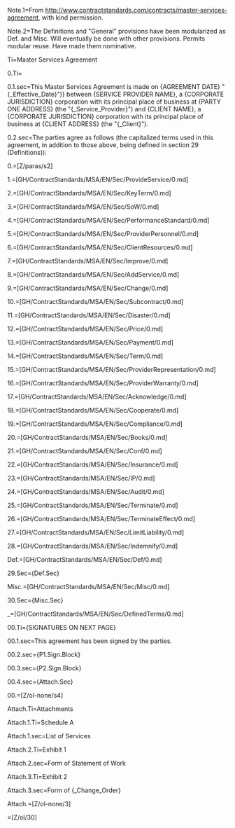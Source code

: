Note.1=From http://www.contractstandards.com/contracts/master-services-agreement, with kind permission.  

Note.2=The Definitions and "General" provisions have been modularized as Def. and Misc. Will eventually be done with other provisions.  Permits modular reuse.  Have made them nominative. 

Ti=Master Services Agreement

0.Ti=</i>

0.1.sec=This Master Services Agreement is made on {AGREEMENT DATE} "{_Effective_Date}")} between {SERVICE PROVIDER NAME}, a {CORPORATE JURISDICTION} corporation with its principal place of business at {PARTY ONE ADDRESS} (the "{_Service_Provider}") and {CLIENT NAME}, a {CORPORATE JURISDICTION} corporation with its principal place of business at {CLIENT ADDRESS} (the "{_Client}").

0.2.sec=The parties agree as follows (the capitalized terms used in this agreement, in addition to those above, being defined in section 29 (Definitions)):

0.=[Z/paras/s2]

1.=[GH/ContractStandards/MSA/EN/Sec/ProvideService/0.md]

2.=[GH/ContractStandards/MSA/EN/Sec/KeyTerm/0.md]

3.=[GH/ContractStandards/MSA/EN/Sec/SoW/0.md]

4.=[GH/ContractStandards/MSA/EN/Sec/PerformanceStandard/0.md]

5.=[GH/ContractStandards/MSA/EN/Sec/ProviderPersonnel/0.md]

6.=[GH/ContractStandards/MSA/EN/Sec/ClientResources/0.md]

7.=[GH/ContractStandards/MSA/EN/Sec/Improve/0.md]

8.=[GH/ContractStandards/MSA/EN/Sec/AddService/0.md]

9.=[GH/ContractStandards/MSA/EN/Sec/Change/0.md]

10.=[GH/ContractStandards/MSA/EN/Sec/Subcontract/0.md]

11.=[GH/ContractStandards/MSA/EN/Sec/Disaster/0.md]

12.=[GH/ContractStandards/MSA/EN/Sec/Price/0.md]

13.=[GH/ContractStandards/MSA/EN/Sec/Payment/0.md]

14.=[GH/ContractStandards/MSA/EN/Sec/Term/0.md]

15.=[GH/ContractStandards/MSA/EN/Sec/ProviderRepresentation/0.md]

16.=[GH/ContractStandards/MSA/EN/Sec/ProviderWarranty/0.md]

17.=[GH/ContractStandards/MSA/EN/Sec/Acknowledge/0.md]

18.=[GH/ContractStandards/MSA/EN/Sec/Cooperate/0.md]

19.=[GH/ContractStandards/MSA/EN/Sec/Compliance/0.md]

20.=[GH/ContractStandards/MSA/EN/Sec/Books/0.md]

21.=[GH/ContractStandards/MSA/EN/Sec/Conf/0.md]

22.=[GH/ContractStandards/MSA/EN/Sec/Insurance/0.md]

23.=[GH/ContractStandards/MSA/EN/Sec/IP/0.md]

24.=[GH/ContractStandards/MSA/EN/Sec/Audit/0.md]

25.=[GH/ContractStandards/MSA/EN/Sec/Terminate/0.md]

26.=[GH/ContractStandards/MSA/EN/Sec/TerminateEffect/0.md]

27.=[GH/ContractStandards/MSA/EN/Sec/LimitLiability/0.md]

28.=[GH/ContractStandards/MSA/EN/Sec/Indemnify/0.md]

Def.=[GH/ContractStandards/MSA/EN/Sec/Def/0.md]

29.Sec={Def.Sec}

Misc.=[GH/ContractStandards/MSA/EN/Sec/Misc/0.md]

30.Sec={Misc.Sec}

_=[GH/ContractStandards/MSA/EN/Sec/DefinedTerms/0.md]

00.Ti={SIGNATURES ON NEXT PAGE}

00.1.sec=This agreement has been signed by the parties.

00.2.sec={P1.Sign.Block}

00.3.sec={P2.Sign.Block}

00.4.sec={Attach.Sec}

00.=[Z/ol-none/s4]

Attach.Ti=Attachments

Attach.1.Ti=Schedule A

Attach.1.sec=List of Services

Attach.2.Ti=Exhibit 1

Attach.2.sec=Form of Statement of Work

Attach.3.Ti=Exhibit 2

Attach.3.sec=Form of {_Change_Order}

Attach.=[Z/ol-none/3]

=[Z/ol/30]
